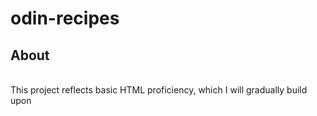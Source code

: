 # odin-recipes

## About

<br> This project reflects basic HTML proficiency, which I will gradually build upon